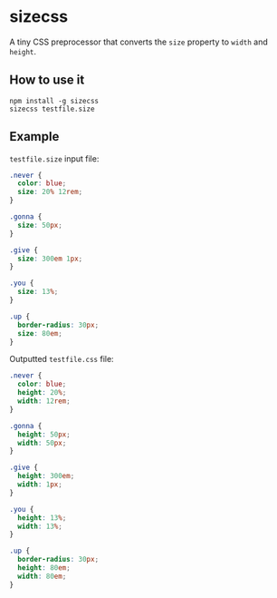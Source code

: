 # sizecss

A tiny CSS preprocessor that converts the `size` property to `width` and `height`.

## How to use it

```
npm install -g sizecss
sizecss testfile.size
```

## Example

`testfile.size` input file:

```css
.never {
  color: blue;
  size: 20% 12rem;
}

.gonna {
  size: 50px;
}

.give {
  size: 300em 1px;
}

.you {
  size: 13%;
}

.up {
  border-radius: 30px;
  size: 80em;
}
```

Outputted `testfile.css` file:

```css
.never {
  color: blue;
  height: 20%;
  width: 12rem;
}

.gonna {
  height: 50px;
  width: 50px;
}

.give {
  height: 300em;
  width: 1px;
}

.you {
  height: 13%;
  width: 13%;
}

.up {
  border-radius: 30px;
  height: 80em;
  width: 80em;
}
```
